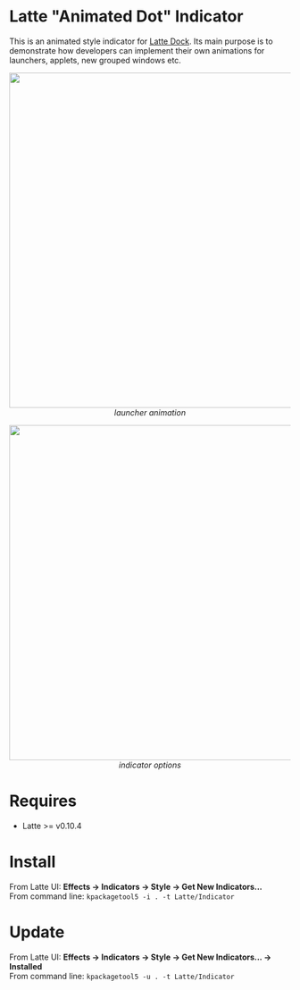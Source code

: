 # Latte "Animated Dot" Indicator
This is an animated style indicator for [Latte Dock](https://phabricator.kde.org/source/latte-dock/repository/master/). Its main purpose is to demonstrate how developers can implement their own animations for launchers, applets, new grouped windows etc.

<p align="center">
<img src="https://i.imgur.com/FjnjFvD.gif" width="600" ><br/>
<i>launcher animation</i>
</p>

<p align="center">
<img src="https://i.imgur.com/CJf5nDY.jpg" width="600" ><br/>
<i>indicator options</i>
</p>

# Requires

- Latte >= v0.10.4

# Install

From Latte UI: **Effects -> Indicators -> Style -> Get New Indicators...**
<br>From command line: ``kpackagetool5 -i . -t Latte/Indicator``

# Update

From Latte UI: **Effects -> Indicators -> Style -> Get New Indicators... -> Installed**
<br>From command line: ``kpackagetool5 -u . -t Latte/Indicator``
